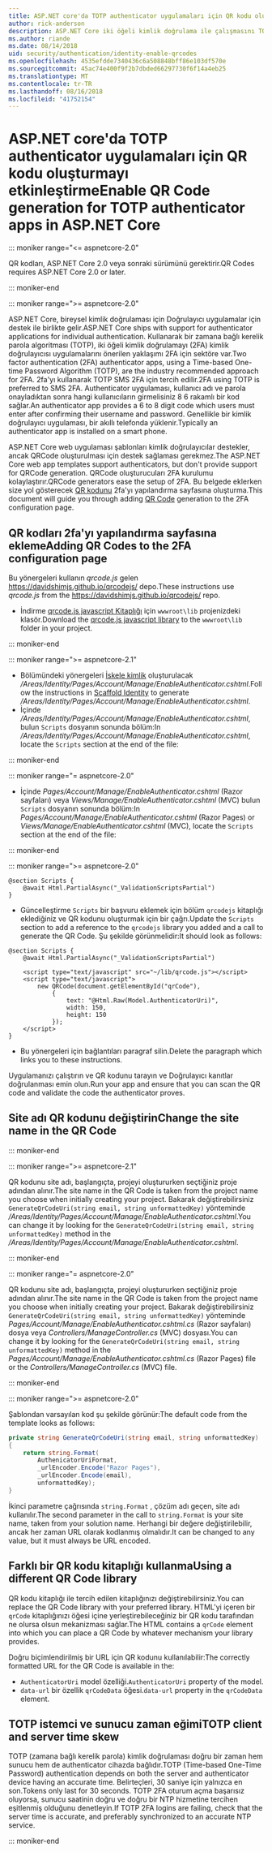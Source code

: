 ```yaml
---
title: ASP.NET core'da TOTP authenticator uygulamaları için QR kodu oluşturmayı etkinleştirme
author: rick-anderson
description: ASP.NET Core iki öğeli kimlik doğrulama ile çalışmasını TOTP authenticator uygulamaları için QR kodu oluşturmayı etkinleştirme keşfedin.
ms.author: riande
ms.date: 08/14/2018
uid: security/authentication/identity-enable-qrcodes
ms.openlocfilehash: 4535efdde7340436c6a508848bff86e103df570e
ms.sourcegitcommit: 45ac74e400f9f2b7dbded66297730f6f14a4eb25
ms.translationtype: MT
ms.contentlocale: tr-TR
ms.lasthandoff: 08/16/2018
ms.locfileid: "41752154"
---
```

# <a name="enable-qr-code-generation-for-totp-authenticator-apps-in-aspnet-core"></a><span data-ttu-id="d5954-103">ASP.NET core'da TOTP authenticator uygulamaları için QR kodu oluşturmayı etkinleştirme</span><span class="sxs-lookup"><span data-stu-id="d5954-103">Enable QR Code generation for TOTP authenticator apps in ASP.NET Core</span></span>

::: moniker range="<= aspnetcore-2.0"

<span data-ttu-id="d5954-104">QR kodları, ASP.NET Core 2.0 veya sonraki sürümünü gerektirir.</span><span class="sxs-lookup"><span data-stu-id="d5954-104">QR Codes requires ASP.NET Core 2.0 or later.</span></span>

::: moniker-end

::: moniker range=">= aspnetcore-2.0"

<span data-ttu-id="d5954-105">ASP.NET Core, bireysel kimlik doğrulaması için Doğrulayıcı uygulamalar için destek ile birlikte gelir.</span><span class="sxs-lookup"><span data-stu-id="d5954-105">ASP.NET Core ships with support for authenticator applications for individual authentication.</span></span> <span data-ttu-id="d5954-106">Kullanarak bir zamana bağlı kerelik parola algoritması (TOTP), iki öğeli kimlik doğrulamayı (2FA) kimlik doğrulayıcısı uygulamalarını önerilen yaklaşımı 2FA için sektöre var.</span><span class="sxs-lookup"><span data-stu-id="d5954-106">Two factor authentication (2FA) authenticator apps, using a Time-based One-time Password Algorithm (TOTP), are the industry recommended approach for 2FA.</span></span> <span data-ttu-id="d5954-107">2fa'yı kullanarak TOTP SMS 2FA için tercih edilir.</span><span class="sxs-lookup"><span data-stu-id="d5954-107">2FA using TOTP is preferred to SMS 2FA.</span></span> <span data-ttu-id="d5954-108">Authenticator uygulaması, kullanıcı adı ve parola onayladıktan sonra hangi kullanıcıların girmelisiniz 8 6 rakamlı bir kod sağlar.</span><span class="sxs-lookup"><span data-stu-id="d5954-108">An authenticator app provides a 6 to 8 digit code which users must enter after confirming their username and password.</span></span> <span data-ttu-id="d5954-109">Genellikle bir kimlik doğrulayıcı uygulaması, bir akıllı telefonda yüklenir.</span><span class="sxs-lookup"><span data-stu-id="d5954-109">Typically an authenticator app is installed on a smart phone.</span></span>

<span data-ttu-id="d5954-110">ASP.NET Core web uygulaması şablonları kimlik doğrulayıcılar destekler, ancak QRCode oluşturulması için destek sağlaması gerekmez.</span><span class="sxs-lookup"><span data-stu-id="d5954-110">The ASP.NET Core web app templates support authenticators, but don't provide support for QRCode generation.</span></span> <span data-ttu-id="d5954-111">QRCode oluşturucuları 2FA kurulumu kolaylaştırır.</span><span class="sxs-lookup"><span data-stu-id="d5954-111">QRCode generators ease the setup of 2FA.</span></span> <span data-ttu-id="d5954-112">Bu belgede eklerken size yol gösterecek [QR kodunu](https://wikipedia.org/wiki/QR_code) 2fa'yı yapılandırma sayfasına oluşturma.</span><span class="sxs-lookup"><span data-stu-id="d5954-112">This document will guide you through adding [QR Code](https://wikipedia.org/wiki/QR_code) generation to the 2FA configuration page.</span></span>

## <a name="adding-qr-codes-to-the-2fa-configuration-page"></a><span data-ttu-id="d5954-113">QR kodları 2fa'yı yapılandırma sayfasına ekleme</span><span class="sxs-lookup"><span data-stu-id="d5954-113">Adding QR Codes to the 2FA configuration page</span></span>

<span data-ttu-id="d5954-114">Bu yönergeleri kullanın *qrcode.js* gelen https://davidshimjs.github.io/qrcodejs/ depo.</span><span class="sxs-lookup"><span data-stu-id="d5954-114">These instructions use *qrcode.js* from the https://davidshimjs.github.io/qrcodejs/ repo.</span></span>

* <span data-ttu-id="d5954-115">İndirme [qrcode.js javascript Kitaplığı](https://davidshimjs.github.io/qrcodejs/) için `wwwroot\lib` projenizdeki klasör.</span><span class="sxs-lookup"><span data-stu-id="d5954-115">Download the [qrcode.js javascript library](https://davidshimjs.github.io/qrcodejs/) to the `wwwroot\lib` folder in your project.</span></span>

::: moniker-end

::: moniker range=">= aspnetcore-2.1"

* <span data-ttu-id="d5954-116">Bölümündeki yönergeleri [İskele kimlik](xref:security/authentication/scaffold-identity) oluşturulacak */Areas/Identity/Pages/Account/Manage/EnableAuthenticator.cshtml*.</span><span class="sxs-lookup"><span data-stu-id="d5954-116">Follow the instructions in [Scaffold Identity](xref:security/authentication/scaffold-identity) to generate */Areas/Identity/Pages/Account/Manage/EnableAuthenticator.cshtml*.</span></span>
* <span data-ttu-id="d5954-117">İçinde */Areas/Identity/Pages/Account/Manage/EnableAuthenticator.cshtml*, bulun `Scripts` dosyanın sonunda bölüm:</span><span class="sxs-lookup"><span data-stu-id="d5954-117">In */Areas/Identity/Pages/Account/Manage/EnableAuthenticator.cshtml*, locate the `Scripts` section at the end of the file:</span></span>

::: moniker-end

::: moniker range="= aspnetcore-2.0"

* <span data-ttu-id="d5954-118">İçinde *Pages/Account/Manage/EnableAuthenticator.cshtml* (Razor sayfaları) veya *Views/Manage/EnableAuthenticator.cshtml* (MVC) bulun `Scripts` dosyanın sonunda bölüm:</span><span class="sxs-lookup"><span data-stu-id="d5954-118">In *Pages/Account/Manage/EnableAuthenticator.cshtml* (Razor Pages) or *Views/Manage/EnableAuthenticator.cshtml* (MVC), locate the `Scripts` section at the end of the file:</span></span>

::: moniker-end

::: moniker range=">= aspnetcore-2.0"

```cshtml
@section Scripts {
    @await Html.PartialAsync("_ValidationScriptsPartial")
}
```

* <span data-ttu-id="d5954-119">Güncelleştirme `Scripts` bir başvuru eklemek için bölüm `qrcodejs` kitaplığı eklediğiniz ve QR kodunu oluşturmak için bir çağrı.</span><span class="sxs-lookup"><span data-stu-id="d5954-119">Update the `Scripts` section to add a reference to the `qrcodejs` library you added and a call to generate the QR Code.</span></span> <span data-ttu-id="d5954-120">Şu şekilde görünmelidir:</span><span class="sxs-lookup"><span data-stu-id="d5954-120">It should look as follows:</span></span>

```cshtml
@section Scripts {
    @await Html.PartialAsync("_ValidationScriptsPartial")

    <script type="text/javascript" src="~/lib/qrcode.js"></script>
    <script type="text/javascript">
        new QRCode(document.getElementById("qrCode"),
            {
                text: "@Html.Raw(Model.AuthenticatorUri)",
                width: 150,
                height: 150
            });
    </script>
}
```

* <span data-ttu-id="d5954-121">Bu yönergeleri için bağlantıları paragraf silin.</span><span class="sxs-lookup"><span data-stu-id="d5954-121">Delete the paragraph which links you to these instructions.</span></span>

<span data-ttu-id="d5954-122">Uygulamanızı çalıştırın ve QR kodunu tarayın ve Doğrulayıcı kanıtlar doğrulanması emin olun.</span><span class="sxs-lookup"><span data-stu-id="d5954-122">Run your app and ensure that you can scan the QR code and validate the code the authenticator proves.</span></span>

## <a name="change-the-site-name-in-the-qr-code"></a><span data-ttu-id="d5954-123">Site adı QR kodunu değiştirin</span><span class="sxs-lookup"><span data-stu-id="d5954-123">Change the site name in the QR Code</span></span>

::: moniker-end

::: moniker range=">= aspnetcore-2.1"

<span data-ttu-id="d5954-124">QR kodunu site adı, başlangıçta, projeyi oluştururken seçtiğiniz proje adından alınır.</span><span class="sxs-lookup"><span data-stu-id="d5954-124">The site name in the QR Code is taken from the project name you choose when initially creating your project.</span></span> <span data-ttu-id="d5954-125">Bakarak değiştirebilirsiniz `GenerateQrCodeUri(string email, string unformattedKey)` yönteminde */Areas/Identity/Pages/Account/Manage/EnableAuthenticator.cshtml*.</span><span class="sxs-lookup"><span data-stu-id="d5954-125">You can change it by looking for the `GenerateQrCodeUri(string email, string unformattedKey)` method in the */Areas/Identity/Pages/Account/Manage/EnableAuthenticator.cshtml*.</span></span>

::: moniker-end

::: moniker range="= aspnetcore-2.0"

<span data-ttu-id="d5954-126">QR kodunu site adı, başlangıçta, projeyi oluştururken seçtiğiniz proje adından alınır.</span><span class="sxs-lookup"><span data-stu-id="d5954-126">The site name in the QR Code is taken from the project name you choose when initially creating your project.</span></span> <span data-ttu-id="d5954-127">Bakarak değiştirebilirsiniz `GenerateQrCodeUri(string email, string unformattedKey)` yönteminde *Pages/Account/Manage/EnableAuthenticator.cshtml.cs* (Razor sayfaları) dosya veya *Controllers/ManageController.cs* (MVC) dosyası.</span><span class="sxs-lookup"><span data-stu-id="d5954-127">You can change it by looking for the `GenerateQrCodeUri(string email, string unformattedKey)` method in the *Pages/Account/Manage/EnableAuthenticator.cshtml.cs* (Razor Pages) file or the *Controllers/ManageController.cs* (MVC) file.</span></span>

::: moniker-end

::: moniker range=">= aspnetcore-2.0"

<span data-ttu-id="d5954-128">Şablondan varsayılan kod şu şekilde görünür:</span><span class="sxs-lookup"><span data-stu-id="d5954-128">The default code from the template looks as follows:</span></span>

```c#
private string GenerateQrCodeUri(string email, string unformattedKey)
{
    return string.Format(
        AuthenicatorUriFormat,
        _urlEncoder.Encode("Razor Pages"),
        _urlEncoder.Encode(email),
        unformattedKey);
}
```

<span data-ttu-id="d5954-129">İkinci parametre çağrısında `string.Format` , çözüm adı geçen, site adı kullanılır.</span><span class="sxs-lookup"><span data-stu-id="d5954-129">The second parameter in the call to `string.Format` is your site name, taken from your solution name.</span></span> <span data-ttu-id="d5954-130">Herhangi bir değere değiştirilebilir, ancak her zaman URL olarak kodlanmış olmalıdır.</span><span class="sxs-lookup"><span data-stu-id="d5954-130">It can be changed to any value, but it must always be URL encoded.</span></span>

## <a name="using-a-different-qr-code-library"></a><span data-ttu-id="d5954-131">Farklı bir QR kodu kitaplığı kullanma</span><span class="sxs-lookup"><span data-stu-id="d5954-131">Using a different QR Code library</span></span>

<span data-ttu-id="d5954-132">QR kodu kitaplığı ile tercih edilen kitaplığınızı değiştirebilirsiniz.</span><span class="sxs-lookup"><span data-stu-id="d5954-132">You can replace the QR Code library with your preferred library.</span></span> <span data-ttu-id="d5954-133">HTML'yi içeren bir `qrCode` kitaplığınızı öğesi içine yerleştirebileceğiniz bir QR kodu tarafından ne olursa olsun mekanizması sağlar.</span><span class="sxs-lookup"><span data-stu-id="d5954-133">The HTML contains a `qrCode` element into which you can place a QR Code by whatever mechanism your library provides.</span></span>

<span data-ttu-id="d5954-134">Doğru biçimlendirilmiş bir URL için QR kodunu kullanılabilir:</span><span class="sxs-lookup"><span data-stu-id="d5954-134">The correctly formatted URL for the QR Code is available in the:</span></span>

* <span data-ttu-id="d5954-135">`AuthenticatorUri` model özelliği.</span><span class="sxs-lookup"><span data-stu-id="d5954-135">`AuthenticatorUri` property of the model.</span></span>
* <span data-ttu-id="d5954-136">`data-url` bir özellik `qrCodeData` öğesi.</span><span class="sxs-lookup"><span data-stu-id="d5954-136">`data-url` property in the `qrCodeData` element.</span></span>

## <a name="totp-client-and-server-time-skew"></a><span data-ttu-id="d5954-137">TOTP istemci ve sunucu zaman eğimi</span><span class="sxs-lookup"><span data-stu-id="d5954-137">TOTP client and server time skew</span></span>

<span data-ttu-id="d5954-138">TOTP (zamana bağlı kerelik parola) kimlik doğrulaması doğru bir zaman hem sunucu hem de authenticator cihazda bağlıdır.</span><span class="sxs-lookup"><span data-stu-id="d5954-138">TOTP (Time-based One-Time Password) authentication depends on both the server and authenticator device having an accurate time.</span></span> <span data-ttu-id="d5954-139">Belirteçleri, 30 saniye için yalnızca en son.</span><span class="sxs-lookup"><span data-stu-id="d5954-139">Tokens only last for 30 seconds.</span></span> <span data-ttu-id="d5954-140">TOTP 2FA oturum açma başarısız oluyorsa, sunucu saatinin doğru ve doğru bir NTP hizmetine tercihen eşitlenmiş olduğunu denetleyin.</span><span class="sxs-lookup"><span data-stu-id="d5954-140">If TOTP 2FA logins are failing, check that the server time is accurate, and preferably synchronized to an accurate NTP service.</span></span>

::: moniker-end
